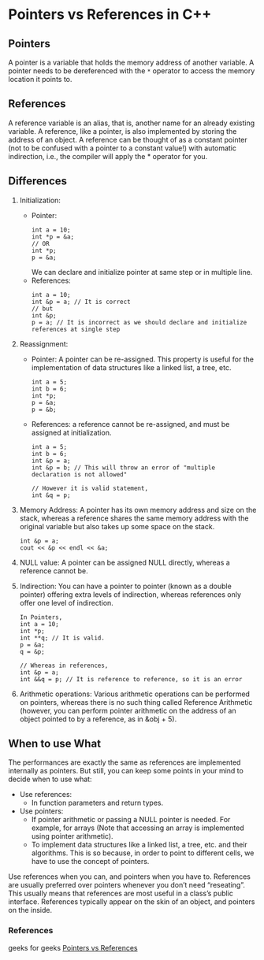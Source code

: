 # Pointers vs References in C++

## Pointers

A pointer is a variable that holds the memory address of another variable. A pointer needs to be dereferenced with the `*` operator to access the memory location it points to. 

## References 

A reference variable is an alias, that is, another name for an already existing variable. A reference, like a pointer, is also implemented by storing the address of an object. 
A reference can be thought of as a constant pointer (not to be confused with a pointer to a constant value!) with automatic indirection, i.e., the compiler will apply the * operator for you. 

## Differences

1. Initialization:
    - Pointer:
        ```
        int a = 10;
        int *p = &a;
        // OR 
        int *p;
        p = &a;
        ```
        We can declare and initialize pointer at same step or in multiple line.
    - References:
        ```
        int a = 10;
        int &p = a; // It is correct
        // but
        int &p;
        p = a; // It is incorrect as we should declare and initialize references at single step
        ```
        
2. Reassignment:
    - Pointer: A pointer can be re-assigned. This property is useful for the implementation of data structures like a linked list, a tree, etc.
        ```
        int a = 5;
        int b = 6;
        int *p;
        p = &a;
        p = &b;
        ```
    - References: a reference cannot be re-assigned, and must be assigned at initialization.
        ```
        int a = 5;
        int b = 6;
        int &p = a;
        int &p = b; // This will throw an error of "multiple declaration is not allowed"
        
        // However it is valid statement,
        int &q = p;
        ```
    
3. Memory Address: A pointer has its own memory address and size on the stack, whereas a reference shares the same memory address with the original variable but also takes up some space on the stack.
    ```
    int &p = a;
    cout << &p << endl << &a;
    ```

4. NULL value: A pointer can be assigned NULL directly, whereas a reference cannot be.

5. Indirection: You can have a pointer to pointer (known as a double pointer) offering extra levels of indirection, whereas references only offer one level of indirection.
    ```
    In Pointers,
    int a = 10;
    int *p;
    int **q; // It is valid.
    p = &a;
    q = &p;
    
    // Whereas in references,
    int &p = a;
    int &&q = p; // It is reference to reference, so it is an error
    ```

6. Arithmetic operations: Various arithmetic operations can be performed on pointers, whereas there is no such thing called Reference Arithmetic (however, you can perform pointer arithmetic on the address of an object pointed to by a reference, as in &obj + 5).

## When to use What

The performances are exactly the same as references are implemented internally as pointers. But still, you can keep some points in your mind to decide when to use what:

- Use references:
    - In function parameters and return types.
- Use pointers: 
    - If pointer arithmetic or passing a NULL pointer is needed. For example, for arrays (Note that accessing an array is implemented using pointer arithmetic).
    - To implement data structures like a linked list, a tree, etc. and their algorithms. This is so because, in order to point to different cells, we have to use the concept of pointers.

Use references when you can, and pointers when you have to. References are usually preferred over pointers whenever you don’t need “reseating”. This usually means that references are most useful in a class’s public interface. References typically appear on the skin of an object, and pointers on the inside. 


### References

geeks for geeks
[Pointers vs References](https://www.geeksforgeeks.org/pointers-vs-references-cpp/)